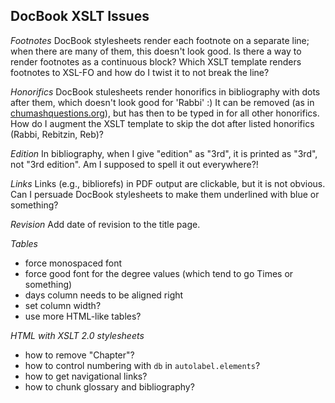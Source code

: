 ## DocBook XSLT Issues ##

_Footnotes_ DocBook stylesheets render each footnote on a separate line; when there are many of
them, this doesn't look good. Is there a way to render footnotes as a continuous block?
Which XSLT template renders footnotes to XSL-FO and how do I twist it to not break the line?

_Honorifics_ DocBook stulesheets render honorifics in bibliography with dots after them,
which doesn't look good for 'Rabbi' :) It can be removed
(as in [chumashquestions.org](http://www.chumashquestions.org/)), but has then to be typed in
for all other honorifics. How do I augment the XSLT template to skip the dot after listed
honorifics (Rabbi, Rebitzin, Reb)?
 
_Edition_ In bibliography, when I give "edition" as "3rd", it is printed as "3rd", not "3rd edition".
Am I supposed to spell it out everywhere?!

_Links_ Links (e.g., bibliorefs) in PDF output are clickable, but it is not obvious.
Can I persuade DocBook stylesheets to make them underlined with blue or something?

_Revision_ Add date of revision to the title page.

_Tables_
- force monospaced font
- force good font for the degree values (which tend to go Times or something)
- days column needs to be aligned right
- set column width?
- use more HTML-like tables?

_HTML with XSLT 2.0 stylesheets_
- how to remove "Chapter"?
- how to control numbering with `db` in `autolabel.elements`?
- how to get navigational links?
- how to chunk glossary and bibliography?
